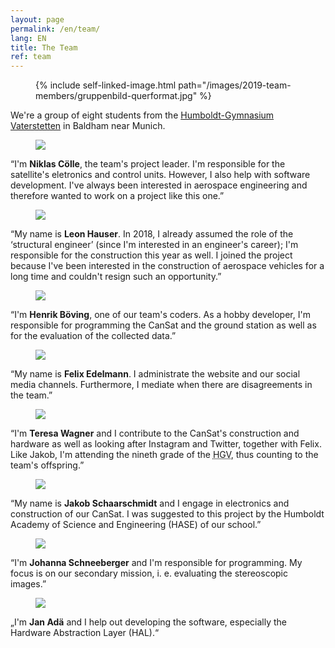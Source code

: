 ```yaml
---
layout: page
permalink: /en/team/
lang: EN
title: The Team
ref: team
---
```


<div class="side-figure page-banner">
  <figure class="medium">
    {% include self-linked-image.html path="/images/2019-team-members/gruppenbild-querformat.jpg" %}
  </figure>
  <span>We're a group of eight students from the <a href="http://www.humboldt-gym.de/">Humboldt-Gymnasium Vaterstetten</a> in Baldham near Munich.</span>
</div>

<section class="team-member-presentation side-figure" id="niklas">
  <figure>
    <img src="{{ site.baseurl }}/images/2019-team-members/niklas.jpg" />
  </figure>
  <span>“I'm <strong>Niklas Cölle</strong>, the team's project leader. I'm responsible for the satellite's eletronics and control units. However, I also help with software development. I've always been interested in aerospace engineering and therefore wanted to work on a project like this one.”</span>
</section>

<section class="team-member-presentation side-figure" id="leon">
  <figure>
    <img src="{{ site.baseurl }}/images/2019-team-members/leon.jpg" />
  </figure>
  <span>“My name is <strong>Leon Hauser</strong>. In 2018, I already assumed the role of the ‘structural engineer’ (since I'm interested in an engineer's career); I'm responsible for the construction this year as well. I joined the project because I've been interested in the construction of aerospace vehicles for a long time and couldn't resign such an opportunity.”</span>
</section>

<section class="team-member-presentation side-figure" id="henrik">
  <figure>
    <img src="{{ site.baseurl }}/images/2019-team-members/henrik.jpg" />
  </figure>
  <span>“I'm <strong>Henrik Böving</strong>, one of our team's coders. As a hobby developer, I'm responsible for programming the CanSat and the ground station as well as for the evaluation of the collected data.”</span>
</section>

<section class="team-member-presentation side-figure" id="felix">
  <figure>
    <img src="{{ site.baseurl }}/images/2019-team-members/felix.jpg" />
  </figure>
  <span>“My name is <strong>Felix Edelmann</strong>. I administrate the website and our social media channels. Furthermore, I mediate when there are disagreements in the team.”</span>
</section>

<section class="team-member-presentation side-figure" id="teresa">
  <figure>
    <img src="{{ site.baseurl }}/images/2019-team-members/teresa.jpg" />
  </figure>
  <span>“I'm <strong>Teresa Wagner</strong> and I contribute to the CanSat's construction and hardware as well as looking after Instagram and Twitter, together with Felix. Like Jakob, I'm attending the nineth grade of the <abbr title="Humboldt-Gymnasium Vaterstetten">HGV</abbr>, thus counting to the team's offspring.”</span>
</section>

<section class="team-member-presentation side-figure" id="jakob">
  <figure>
    <img src="{{ site.baseurl }}/images/2019-team-members/jakob.jpg" />
  </figure>
  <span>“My name is <strong>Jakob Schaarschmidt</strong> and I engage in electronics and construction of our CanSat. I was suggested to this project by the Humboldt Academy of Science and Engineering (HASE) of our school.”</span>
</section>

<section class="team-member-presentation side-figure" id="johanna">
  <figure>
    <img src="{{ site.baseurl }}/images/2019-team-members/johanna.jpg" />
  </figure>
  <span>“I'm <strong>Johanna Schneeberger</strong> and I'm responsible for programming. My focus is on our secondary mission, i. e. evaluating the stereoscopic images.”</span>
</section>

<section class="team-member-presentation side-figure" id="jan">
  <figure>
    <img src="{{ site.baseurl }}/images/2019-team-members/jan.jpg" />
  </figure>
  <span>„I'm <strong>Jan Adä</strong> and I help out developing the software, especially the Hardware Abstraction Layer (HAL).“</span>
</section>